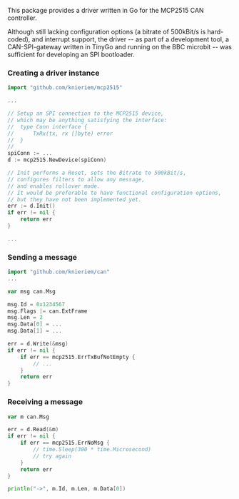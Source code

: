 This package provides a driver written in Go for the MCP2515 CAN controller.

Although still lacking configuration options (a bitrate of 500kBit/s is hard-coded),
and interrupt support, the driver -- as part of a development tool,
a CAN-SPI-gateway written in TinyGo and running on the BBC microbit --
was sufficient for developing an SPI bootloader.

### Creating a driver instance

```go
import "github.com/knieriem/mcp2515"

...

// Setup an SPI connection to the MCP2515 device,
// which may be anything satisfying the interface:
//	type Conn interface {
//		TxRx(tx, rx []byte) error
//	}
//
spiConn := ...
d := mcp2515.NewDevice(spiConn)

// Init performs a Reset, sets the Bitrate to 500kBit/s,
// configures filters to allow any message,
// and enables rollover mode.
// It would be preferable to have functional configuration options,
// but they have not been implemented yet.
err := d.Init()
if err != nil {
	return err
}

...
```

### Sending a message

```go
import "github.com/knieriem/can"
...

var msg can.Msg

msg.Id = 0x1234567
msg.Flags |= can.ExtFrame
msg.Len = 2
msg.Data[0] = ...
msg.Data[1] = ...

err = d.Write(&msg)
if err != nil {
	if err == mcp2515.ErrTxBufNotEmpty {
		// ...
	}
	return err
}

```

### Receiving a message

```go
var m can.Msg

err = d.Read(&m)
if err != nil {
	if err == mcp2515.ErrNoMsg {
		// time.Sleep(300 * time.Microsecond)
		// try again
	}
	return err
}

println("->", m.Id, m.Len, m.Data[0])
```

